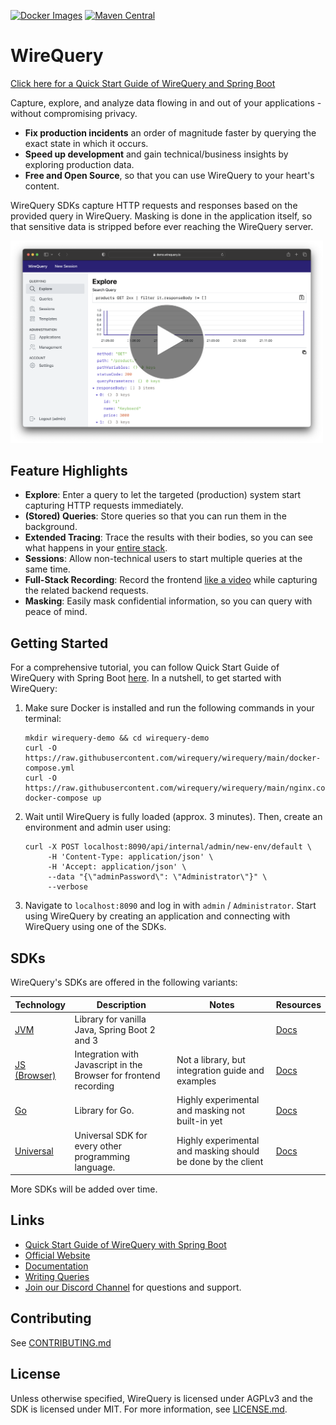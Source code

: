 [![Docker Images](https://img.shields.io/badge/docker-latest-blue)](https://github.com/orgs/wirequery/packages?repo_name=wirequery&ecosystem=container)
[![Maven Central](https://img.shields.io/maven-central/v/com.wirequery/wirequery-spring-boot-3-starter)](https://central.sonatype.com/search?q=com.wirequery)

# WireQuery

[Click here for a Quick Start Guide of WireQuery and Spring Boot](https://dev.to/wnederhof/how-to-fix-bugs-faster-with-wirequery-34hd)

Capture, explore, and analyze data flowing in and out of your applications - without compromising privacy.

- **Fix production incidents** an order of magnitude faster by querying the exact state
  in which it occurs.
- **Speed up development** and gain technical/business insights by exploring production data.
- **Free and Open Source**, so that you can use WireQuery to your heart's content.

WireQuery SDKs capture HTTP requests and responses based on the provided query in WireQuery. Masking is done in the
application itself, so that sensitive data is stripped before ever reaching the WireQuery server.

<a href="https://youtu.be/lt-9KZOFffA?si=BiVf9Onhmeg_Za1w"><img width="500" src="screenshot_1_with_play_btn.png"></a>

## Feature Highlights

- **Explore**: Enter a query to let the targeted (production) system start capturing HTTP requests immediately.
- **(Stored) Queries**: Store queries so that you can run them in the background.
- **Extended Tracing**: Trace the results with their bodies, so you can see what happens in
  your [entire stack](screenshot_2.png).
- **Sessions**: Allow non-technical users to start multiple queries at the same time.
- **Full-Stack Recording**: Record the frontend [like a video](screenshot_3.png) while capturing the related backend
  requests.
- **Masking**: Easily mask confidential information, so you can query with peace of mind.

## Getting Started

For a comprehensive tutorial, you can follow Quick Start Guide of WireQuery with Spring Boot [here](https://dev.to/wnederhof/how-to-fix-bugs-faster-with-wirequery-34hd). In a nutshell, to get started with WireQuery:

1. Make sure Docker is installed and run the following commands in your terminal:
    ```
    mkdir wirequery-demo && cd wirequery-demo
    curl -O https://raw.githubusercontent.com/wirequery/wirequery/main/docker-compose.yml
    curl -O https://raw.githubusercontent.com/wirequery/wirequery/main/nginx.conf
    docker-compose up
    ```
3. Wait until WireQuery is fully loaded (approx. 3 minutes). Then, create an environment and admin user using:
    ```
    curl -X POST localhost:8090/api/internal/admin/new-env/default \
         -H 'Content-Type: application/json' \
         -H 'Accept: application/json' \
         --data "{\"adminPassword\": \"Administrator\"}" \
         --verbose
    ```

3. Navigate to `localhost:8090` and log in with `admin` / `Administrator`. Start using WireQuery by creating an application
   and connecting with WireQuery using one of the SDKs.

## SDKs

WireQuery's SDKs are offered in the following variants:

| Technology                  | Description                                                       | Notes                                                        | Resources                                            |
|-----------------------------|-------------------------------------------------------------------|--------------------------------------------------------------|------------------------------------------------------|
| [JVM](/sdk/jvm)             | Library for vanilla Java, Spring Boot 2 and 3                     |                                                              | [Docs](https://www.wirequery.io/docs/sdks/jvm)       |
| [JS (Browser)](/sdk/js)     | Integration with Javascript in the Browser for frontend recording | Not a library, but integration guide and examples            | [Docs](https://www.wirequery.io/docs/sdks/js)        |
| [Go](/sdk/go)               | Library for Go.                                                   | Highly experimental and masking not built-in yet             | [Docs](https://www.wirequery.io/docsdks/js)          |
| [Universal](/sdk/universal) | Universal SDK for every other programming language.               | Highly experimental and masking should be done by the client | [Docs](https://www.wirequery.io/docs/sdks/universal) |

More SDKs will be added over time.

## Links

- [Quick Start Guide of WireQuery with Spring Boot](https://dev.to/wnederhof/how-to-fix-bugs-faster-with-wirequery-34hd)
- [Official Website](https://www.wirequery.io)
- [Documentation](https://www.wirequery.io/docs)
- [Writing Queries](/docs/writing-queries.md)
- [Join our Discord Channel](https://discord.gg/BfaMCtkZe2) for questions and support.

## Contributing

See [CONTRIBUTING.md](CONTRIBUTING.md)

## License

Unless otherwise specified, WireQuery is licensed under AGPLv3 and the SDK is licensed under MIT. For more information,
see [LICENSE.md](LICENSE.md).
